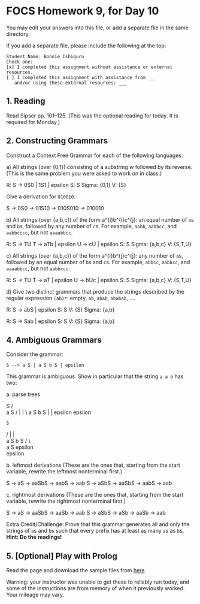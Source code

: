 # FOCS Homework 9, for Day 10

You may edit your answers into this file, or add a separate file in the same directory.

If you add a separate file, please include the following at the top:

```
Student Name: Bonnie Ishiguro
Check one:
[x] I completed this assignment without assistance or external resources.
[ ] I completed this assignment with assistance from ___
   and/or using these external resources: ___
```

## 1. Reading

Read Sipser pp. 101–125. (This was the optional reading for today. It is required for Monday.)

## 2. Constructing Grammars

Construct a Context Free Grammar for each of the following languages.

a) All strings (over {0,1}) consisting of a substring _w_ followed by its reverse. (This is the same problem you were asked to work on in class.)

R: S -> 0S0 | 1S1 | epsilon
S: S
Sigma: {0,1}
V: {S}

Give a derivation for `010010`.

S -> 0S0 -> 01S10 -> 010S010 -> 010010

b) All strings (over {a,b,c}) of the form a^{i}b^{i}c^{j}: an equal number of `a`s and `b`s, followed by any number of `c`s. For example, `aabb`, `aabbcc`, and `aabbcccc`, but not `aaaabbcc`.

R: S -> TU
   T -> aTb | epsilon
   U -> cU | epsilon
S: S
Sigma: {a,b,c}
V: {S,T,U}

c) All strings (over {a,b,c}) of the form a^{i}b^{j}c^{j}: any number of `a`s, followed by an equal number of `b`s and `c`s. For example, `abbcc`, `aabbcc`, and `aaaabbcc`, but not `aabbccc`.

R: S -> TU
   T -> aT | epsilon
   U -> bUc | epsilon
S: S
Sigma: {a,b,c}
V: {S,T,U}

d) Give two distinct grammars that produce the strings described by the regular expression `(ab)*`: empty, `ab`, `abab`, `ababab`, ….

R: S -> abS | epsilon
S: S
V: {S}
Sigma: {a,b}

R: S -> Sab | epsilon
S: S
V: {S}
Sigma: {a,b}

## 4. Ambiguous Grammars

Consider the grammar:

    S --> a S | a S b S | epsilon 

This grammar is ambiguous. Show in particular that the string `a a b` has
two:

a. parse trees

   S
  / \
 a   S
  / | | \ 
 a  S b  S
    |    |
epsilon epsilon 

    S
 / | | \
a  S b  S
  / \    \
 a   S   epsilon
      \
      epsilon

b. leftmost derivations (These are the ones that, starting from the start variable, rewrite the leftmost nonterminal first.)

S -> aS -> aaSbS -> aabS -> aab
S -> aSbS -> aaSbS -> aabS -> aab

c. rightmost derivations (These are the ones that, starting from the start variable, rewrite the rightmost nonterminal first.)

S -> aS -> aaSbS -> aaSb -> aab
S -> aSbS -> aSb -> aaSb -> aab

Extra Credit/Challenge: Prove that this grammar generates all and only the strings of `a`s and `b`s such that every prefix has at least as many `a`s as `b`s. **Hint: Do the readings!**

## 5. [Optional] Play with Prolog

Read the page and download the sample files from [here](https://sites.google.com/site/focs16fall/prolog).

Warning: your instructor was unable to get these to reliably run today, and some of the instructions are from memory of when it previously worked. Your mileage may vary.
